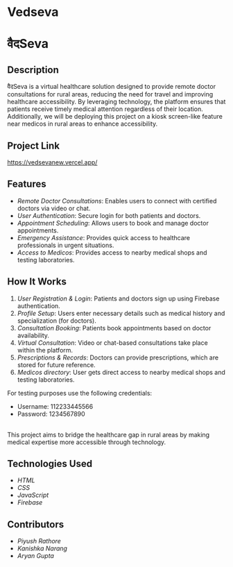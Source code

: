 # Vedseva
# वैदSeva

## Description
वैदSeva is a virtual healthcare solution designed to provide remote doctor consultations for rural areas, reducing the need for travel and improving healthcare accessibility. By leveraging technology, the platform ensures that patients receive timely medical attention regardless of their location. Additionally, we will be deploying this project on a kiosk screen-like feature near medicos in rural areas to enhance accessibility.

## Project Link
https://vedsevanew.vercel.app/

## Features
- *Remote Doctor Consultations*: Enables users to connect with certified doctors via video or chat.
- *User Authentication*: Secure login for both patients and doctors.
- *Appointment Scheduling*: Allows users to book and manage doctor appointments.
- *Emergency Assistance*: Provides quick access to healthcare professionals in urgent situations.
- *Access to Medicos*: Provides access to nearby medical shops and testing laboratories. 

## How It Works
1. *User Registration & Login*: Patients and doctors sign up using Firebase authentication.
2. *Profile Setup*: Users enter necessary details such as medical history and specialization (for doctors).
3. *Consultation Booking*: Patients book appointments based on doctor availability.
4. *Virtual Consultation*: Video or chat-based consultations take place within the platform.
5. *Prescriptions & Records*: Doctors can provide prescriptions, which are stored for future reference.
6. *Medicos directory*: User gets direct access to nearby medical shops and testing laboratories. 

For testing purposes use the following credentials:
- Username: 112233445566
- Password: 1234567890
<br>
This project aims to bridge the healthcare gap in rural areas by making medical expertise more accessible through technology.

## Technologies Used
- *HTML* 
- *CSS*
- *JavaScript*
- *Firebase*

## Contributors
- *Piyush Rathore*
- *Kanishka Narang*
- *Aryan Gupta*





